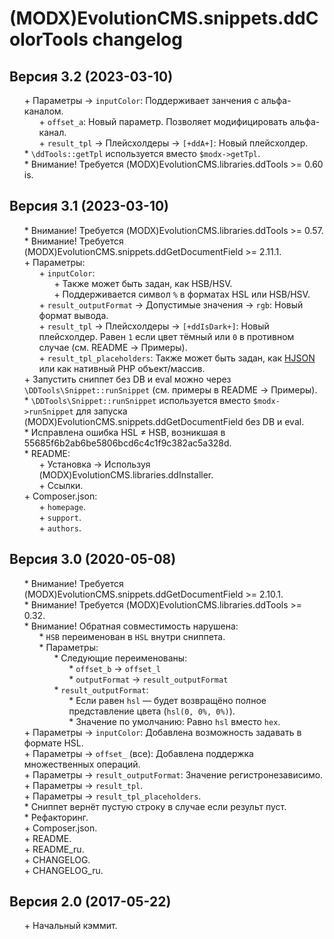 # (MODX)EvolutionCMS.snippets.ddColorTools changelog


## Версия 3.2 (2023-03-10)
* \+ Параметры → `inputColor`: Поддерживает занчения с альфа-каналом.
	* \+ `offset_a`: Новый параметр. Позволяет модифицировать альфа-канал.
	* \+ `result_tpl` → Плейсхолдеры → `[+ddA+]`: Новый плейсхолдер.
* \* `\ddTools::getTpl` используется вместо `$modx->getTpl`.
* \* Внимание! Требуется (MODX)EvolutionCMS.libraries.ddTools >= 0.60 is.


## Версия 3.1 (2023-03-10)
* \* Внимание! Требуется (MODX)EvolutionCMS.libraries.ddTools >= 0.57.
* \* Внимание! Требуется (MODX)EvolutionCMS.snippets.ddGetDocumentField >= 2.11.1.
* \+ Параметры:
	* \+ `inputColor`:
		* \+ Также может быть задан, как HSB/HSV.
		* \+ Поддерживается символ `%` в форматах HSL или HSB/HSV.
	* \+ `result_outputFormat` → Допустимые значения → `rgb`: Новый формат вывода.
	* \+ `result_tpl` → Плейсхолдеры → `[+ddIsDark+]`: Новый плейсхолдер. Равен `1` если цвет тёмный или `0` в противном случае (см. README → Примеры).
	* \+ `result_tpl_placeholders`: Также может быть задан, как [HJSON](https://hjson.github.io/) или как нативный PHP объект/массив.
* \+ Запустить сниппет без DB и eval можно через `\DDTools\Snippet::runSnippet` (см. примеры в README → Примеры).
* \* `\DDTools\Snippet::runSnippet` используется вместо `$modx->runSnippet` для запуска (MODX)EvolutionCMS.snippets.ddGetDocumentField без DB и eval.
* \* Исправлена ошибка HSL ≠ HSB, возникшая в 55685f6b2ab6be5806bcd6c4c1f9c382ac5a328d.
* \* README:
	* \+ Установка → Используя (MODX)EvolutionCMS.libraries.ddInstaller.
	* \+ Ссылки.
* \+ Composer.json:
	* \+ `homepage`.
	* \+ `support`.
	* \+ `authors`.


## Версия 3.0 (2020-05-08)
* \* Внимание! Требуется (MODX)EvolutionCMS.snippets.ddGetDocumentField >= 2.10.1.
* \* Внимание! Требуется (MODX)EvolutionCMS.libraries.ddTools >= 0.32.
* \* Внимание! Обратная совместимость нарушена:
	* \* `HSB` переименован в `HSL` внутри сниппета.
	* \* Параметры:
		* \* Следующие переименованы:
			* \* `offset_b` → `offset_l`
			* \* `outputFormat` → `result_outputFormat`
		* \* `result_outputFormat`:
			* \* Если равен `hsl` — будет возвращёно полное представление цвета (`hsl(0, 0%, 0%)`).
			* \* Значение по умолчанию: Равно `hsl` вместо `hex`.
* \+ Параметры → `inputColor`: Добавлена возможность задавать в формате HSL.
* \+ Параметры → `offset_` (все): Добавлена поддержка множественных операций.
* \+ Параметры → `result_outputFormat`: Значение регистронезависимо.
* \+ Параметры → `result_tpl`.
* \+ Параметры → `result_tpl_placeholders`.
* \* Сниппет вернёт пустую строку в случае если результ пуст.
* \* Рефакторинг.
* \+ Composer.json.
* \+ README.
* \+ README_ru.
* \+ CHANGELOG.
* \+ CHANGELOG_ru.


## Версия 2.0 (2017-05-22)
* \+ Начальный кэммит.


<link rel="stylesheet" type="text/css" href="https://raw.githack.com/DivanDesign/CSS.ddMarkdown/master/style.min.css" />
<style>ul{list-style:none;}</style>